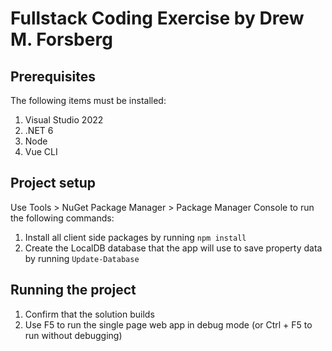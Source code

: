 # Fullstack Coding Exercise by Drew M. Forsberg

## Prerequisites
The following items must be installed:

1. Visual Studio 2022
2. .NET 6
3. Node
4. Vue CLI

## Project setup
Use Tools > NuGet Package Manager > Package Manager Console to run the following commands:

1. Install all client side packages by running `npm install`
2. Create the LocalDB database that the app will use to save property data by running `Update-Database`


## Running the project

1. Confirm that the solution builds
2. Use F5 to run the single page web app in debug mode (or Ctrl + F5 to run without debugging)

